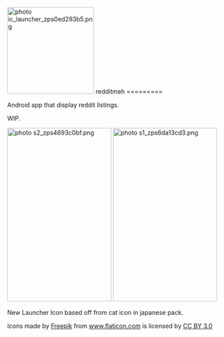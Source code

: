 <img src="http://i1314.photobucket.com/albums/t572/awula333/ic_launcher_zps0ed293b5.png" width="200px" height="200px" border="0" alt=" photo ic_launcher_zps0ed293b5.png"/>
redditmeh
=========

Android app that display reddit listings.

WIP.

<img src="http://i1314.photobucket.com/albums/t572/awula333/s2_zps4693c0bf.png" width="240px" height="400px" border="0" alt=" photo s2_zps4693c0bf.png"/>
<img src="http://i1314.photobucket.com/albums/t572/awula333/s1_zps6da13cd3.png" width="240px" height="400px" border="0" alt=" photo s1_zps6da13cd3.png"/>

New Launcher Icon based off from cat icon in japanese pack.

<div>Icons made by <a href="http://www.freepik.com" title="Freepik">Freepik</a> from <a href="http://www.flaticon.com" title="Flaticon">www.flaticon.com</a>         is licensed by <a href="http://creativecommons.org/licenses/by/3.0/" title="Creative Commons BY 3.0">CC BY 3.0</a></div>